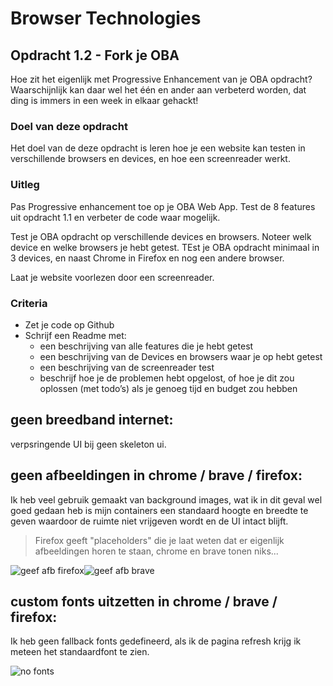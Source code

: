 # Browser Technologies
## Opdracht 1.2 - Fork je OBA
Hoe zit het eigenlijk met Progressive Enhancement van je OBA opdracht? Waarschijnlijk kan daar wel het één en ander aan verbeterd worden, dat ding is immers in een week in elkaar gehackt!

### Doel van deze opdracht
Het doel van de deze opdracht is leren hoe je een website kan testen in verschillende browsers en devices, en hoe een screenreader werkt.



### Uitleg
Pas Progressive enhancement toe op je OBA Web App. Test de 8 features uit opdracht 1.1 en verbeter de code waar mogelijk.

Test je OBA opdracht op verschillende devices en browsers. Noteer welk device en welke browsers je hebt getest. TEst je OBA opdracht minimaal in 3 devices, en naast Chrome in Firefox en nog een andere browser.

Laat je website voorlezen door een screenreader.


### Criteria
- Zet je code op Github
- Schrijf een Readme met:
  - een beschrijving van alle features die je hebt getest
  - een beschrijving van de Devices en browsers waar je op hebt getest
  - een beschrijving van de screenreader test
  - beschrijf hoe je de problemen hebt opgelost, of hoe je dit zou oplossen (met todo’s) als je genoeg tijd en budget zou hebben

## geen breedband internet:

verpsringende UI bij geen skeleton ui.

## geen afbeeldingen in chrome / brave / firefox:

Ik heb veel gebruik gemaakt van background images, wat ik in dit geval wel goed gedaan heb is mijn containers een standaard hoogte en breedte te geven waardoor de ruimte niet vrijgeven wordt en de UI intact blijft.

> Firefox geeft "placeholders" die je laat weten dat er eigenlijk afbeeldingen horen te staan, chrome en brave tonen niks...

![geef afb firefox](https://user-images.githubusercontent.com/36195440/76524749-e5076700-646a-11ea-8529-503e5dddfa7e.jpg)![geef afb brave](https://user-images.githubusercontent.com/36195440/76524745-e33da380-646a-11ea-9177-25780fd2f6a2.jpg)

## custom fonts uitzetten in chrome / brave / firefox:

Ik heb geen fallback fonts gedefineerd, als ik de pagina refresh krijg ik meteen het standaardfont te zien.

![no fonts](https://user-images.githubusercontent.com/36195440/76525796-ce620f80-646c-11ea-9f41-2fdc85510b01.jpg)
